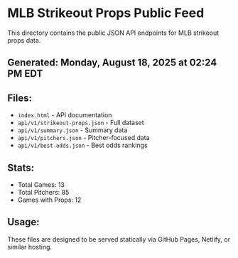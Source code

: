 # MLB Strikeout Props Public Feed

This directory contains the public JSON API endpoints for MLB strikeout props data.

## Generated: Monday, August 18, 2025 at 02:24 PM EDT

## Files:
- `index.html` - API documentation
- `api/v1/strikeout-props.json` - Full dataset
- `api/v1/summary.json` - Summary data
- `api/v1/pitchers.json` - Pitcher-focused data  
- `api/v1/best-odds.json` - Best odds rankings

## Stats:
- Total Games: 13
- Total Pitchers: 85
- Games with Props: 12

## Usage:
These files are designed to be served statically via GitHub Pages, Netlify, or similar hosting.
